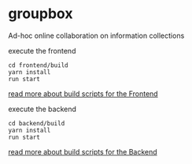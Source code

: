 # groupbox
Ad-hoc online collaboration on information collections


execute the frontend
```
cd frontend/build
yarn install
run start
```

[read more about build scripts for the Frontend](frontend/build/README.md)

execute the backend
```
cd backend/build
yarn install
run start
```
[read more about build scripts for the Backend](backend/build/README.md)
